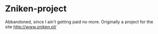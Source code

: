 # Zniken-project
Abbandoned, since I ain't getting paid no more.
Originally a project for the site <a href="http://www.zniken.pl/" target="_blank">http://www.zniken.pl/</a>
